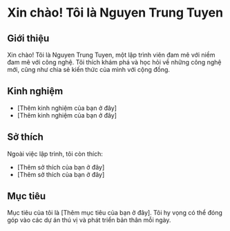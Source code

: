 # Xin chào! Tôi là Nguyen Trung Tuyen

## Giới thiệu
Xin chào! Tôi là Nguyen Trung Tuyen, một lập trình viên đam mê với niềm đam mê với công nghệ. Tôi thích khám phá và học hỏi về những công nghệ mới, cũng như chia sẻ kiến thức của mình với cộng đồng.

## Kinh nghiệm
- [Thêm kinh nghiệm của bạn ở đây]
- [Thêm kinh nghiệm của bạn ở đây]

## Sở thích
Ngoài việc lập trình, tôi còn thích:
- [Thêm sở thích của bạn ở đây]
- [Thêm sở thích của bạn ở đây]

## Mục tiêu
Mục tiêu của tôi là [Thêm mục tiêu của bạn ở đây]. Tôi hy vọng có thể đóng góp vào các dự án thú vị và phát triển bản thân mỗi ngày.

